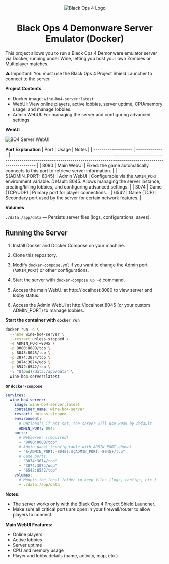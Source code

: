 <p align="center">
  <img src="https://i.imgur.com/MvOB1uA.png" alt="Black Ops 4 Logo">
</p>

<h1 align="center">Black Ops 4 Demonware Server Emulator (Docker)</h1>

This project allows you to run a Black Ops 4 Demonware emulator server via Docker, running under Wine, letting you host your own Zombies or Multiplayer matches.

⚠️ Important: You must use the Black Ops 4 Project Shield Launcher to connect to the server.

**Project Contents**
- Docker image: `wine-bo4-server:latest`
- WebUI: View online players, active lobbies, server uptime, CPU/memory usage, and manage lobbies.
- Admin WebUI: For managing the server and configuring advanced settings.

**WebUI**

<img src="https://i.imgur.com/wM9p2iM.png" alt="BO4 Server WebUI">

**Port Explanation**
| Port                | Usage          | Notes                                                                                                                                                                    |
| ------------------- | -------------- | ------------------------------------------------------------------------------------------------------------------------------------------------------------------------ |
| 8080                | Main WebUI     | Fixed: the game automatically connects to this port to retrieve server information.                                                                                      |
| ${ADMIN_PORT:-8045} | Admin WebUI    | Configurable via the `ADMIN_PORT` environment variable. Default: 8045. Allows managing the server instance, creating/killing lobbies, and configuring advanced settings. |
| 3074                | Game (TCP/UDP) | Primary port for player connections.                                                                                                                                     |
| 6542                | Game (TCP)     | Secondary port used by the server for certain network features.                                                                                                          |

**Volumes**

`./data:/app/data` — Persists server files (logs, configurations, saves).

## Running the Server

1. Install Docker and Docker Compose on your machine.

2. Clone this repository.

3. Modify `docker-compose.yml` if you want to change the Admin port (`ADMIN_PORT`) or other configurations.

4. Start the server with `docker-compose up -d` command.

5. Access the main WebUI at http://localhost:8080
 to view server and lobby status.

6. Access the Admin WebUI at http://localhost:8045
 (or your custom ADMIN_PORT) to manage lobbies.

**Start the container with `docker run`**

```sh
docker run -d \
  --name wine-bo4-server \
  --restart unless-stopped \
  -e ADMIN_PORT=8045 \
  -p 8080:8080/tcp \
  -p 8045:8045/tcp \
  -p 3074:3074/tcp \
  -p 3074:3074/udp \
  -p 6542:6542/tcp \
  -v "$(pwd)/data:/app/data" \
  wine-bo4-server:latest
```

**or `docker-compose`**

```yaml
services:
  wine-bo4-server:
    image: wine-bo4-server:latest
    container_name: wine-bo4-server
    restart: unless-stopped
    environment:
      # Optional: if not set, the server will use 8045 by default
      ADMIN_PORT: 8045
    ports:
      # Webserver (required)
      - "8080:8080/tcp"
      # Admin panel (configurable with ADMIN_PORT above)
      - "${ADMIN_PORT:-8045}:${ADMIN_PORT:-8045}/tcp"
      # Game ports
      - "3074:3074/tcp"
      - "3074:3074/udp"
      - "6542:6542/tcp"
    volumes:
      # Mounts the local folder to keep files (logs, configs, etc.)
      - ./data:/app/data
```

**Notes:**
- The server works only with the Black Ops 4 Project Shield Launcher.
- Make sure all critical ports are open in your firewall/router to allow players to connect.

**Main WebUI Features:**
- Online players
- Active lobbies
- Server uptime
- CPU and memory usage
- Player and lobby details (name, activity, map, etc.)
